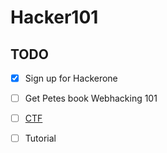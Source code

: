 
# Hacker101

## TODO

- [x] Sign up for Hackerone

- [ ] Get Petes book Webhacking 101

- [ ] [CTF](CTF/progress.md)

- [ ] Tutorial